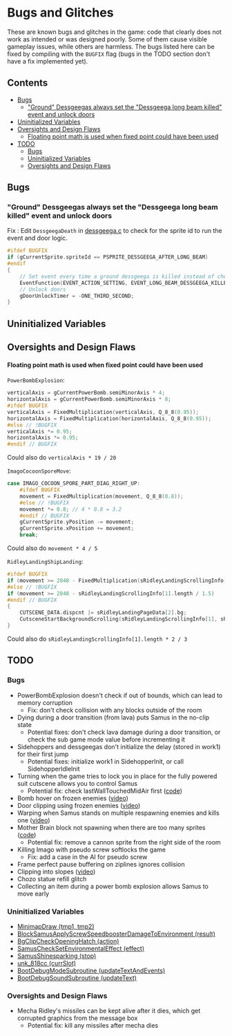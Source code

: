 # Bugs and Glitches
These are known bugs and glitches in the game: code that clearly does not work as intended or was designed poorly. Some of them cause visible gameplay issues, while others are harmless. The bugs listed here can be fixed by compiling with the `BUGFIX` flag (bugs in the TODO section don't have a fix implemented yet). 


## Contents

- [Bugs](#bugs)
  - ["Ground" Dessgeegas always set the "Dessgeega long beam killed" event and unlock doors](#ground-dessgeegas-always-set-the-dessgeega-long-beam-killed-event-and-unlock-doors)
- [Uninitialized Variables](#uninitialized-variables)
- [Oversights and Design Flaws](#oversights-and-design-flaws)
  - [Floating point math is used when fixed point could have been used](#floating-point-math-is-used-when-fixed-point-could-have-been-used)
- [TODO](#todo)
  - [Bugs](#bugs-1)
  - [Uninitialized Variables](#uninitialized-variables-1)
  - [Oversights and Design Flaws](#oversights-and-design-flaws-1)


## Bugs

### "Ground" Dessgeegas always set the "Dessgeega long beam killed" event and unlock doors

Fix : Edit `DessgeegaDeath` in [dessgeega.c](https://github.com/metroidret/mzm/blob/master/src/sprites_AI/dessgeega.c) to check for the sprite id to run the event and door logic.

```c
#ifdef BUGFIX
if (gCurrentSprite.spriteId == PSPRITE_DESSGEEGA_AFTER_LONG_BEAM)
#endif
{
    // Set event every time a ground dessgeega is killed instead of checking for the sprite ID ?
    EventFunction(EVENT_ACTION_SETTING, EVENT_LONG_BEAM_DESSGEEGA_KILLED);
    // Unlock doors
    gDoorUnlockTimer = -ONE_THIRD_SECOND;
}
```


## Uninitialized Variables


## Oversights and Design Flaws

#### Floating point math is used when fixed point could have been used

`PowerBombExplosion`:
```c
verticalAxis = gCurrentPowerBomb.semiMinorAxis * 4;
horizontalAxis = gCurrentPowerBomb.semiMinorAxis * 8;
#ifdef BUGFIX
verticalAxis = FixedMultiplication(verticalAxis, Q_8_8(0.95));
horizontalAxis = FixedMultiplication(horizontalAxis, Q_8_8(0.95));
#else // !BUGFIX
verticalAxis *= 0.95;
horizontalAxis *= 0.95;
#endif // BUGFIX
```
Could also do `verticalAxis * 19 / 20`

`ImagoCocoonSporeMove`:
```c
case IMAGO_COCOON_SPORE_PART_DIAG_RIGHT_UP:
    #ifdef BUGFIX
    movement = FixedMultiplication(movement, Q_8_8(0.8));
    #else // !BUGFIX
    movement *= 0.8; // 4 * 0.8 = 3.2
    #endif // BUGFIX
    gCurrentSprite.yPosition -= movement;
    gCurrentSprite.xPosition += movement;
    break;
```
Could also do `movement * 4 / 5`

`RidleyLandingShipLanding`:
```c
#ifdef BUGFIX
if (movement >= 2848 - FixedMultiplication(sRidleyLandingScrollingInfo[1].length, Q_8_8(2.f / 3)))
#else // !BUGFIX
if (movement >= 2848 - sRidleyLandingScrollingInfo[1].length / 1.5)
#endif // BUGFIX
{
    CUTSCENE_DATA.dispcnt |= sRidleyLandingPageData[2].bg;
    CutsceneStartBackgroundScrolling(sRidleyLandingScrollingInfo[1], sRidleyLandingPageData[2].bg);
}
```
Could also do `sRidleyLandingScrollingInfo[1].length * 2 / 3`


## TODO

### Bugs

- PowerBombExplosion doesn't check if out of bounds, which can lead to memory corruption
  - Fix: don't check collision with any blocks outside of the room
- Dying during a door transition (from lava) puts Samus in the no-clip state
  - Potential fixes: don't check lava damage during a door transition, or check the sub game mode value before incrementing it
- Sidehoppers and dessgeegas don't initialize the delay (stored in work1) for their first jump
  - Potential fixes: initialize work1 in SidehopperInit, or call SidehopperIdleInit
- Turning when the game tries to lock you in place for the fully powered suit cutscene allows you to control Samus
  - Potential fix: check lastWallTouchedMidAir first ([code](https://github.com/metroidret/mzm/blob/4d9b219990ad5cce9c35f495195fe6019fecbac1/src/samus.c#L6551-L6555))
- Bomb hover on frozen enemies ([video](https://youtu.be/UIK8YnT1sG4))
- Door clipping using frozen enemies ([video](https://www.youtube.com/watch?v=iMObZ5EbooE))
- Warping when Samus stands on multiple respawning enemies and kills one ([video](https://youtu.be/WfxkYSPTjWw))
- Mother Brain block not spawning when there are too many sprites ([code](https://github.com/metroidret/mzm/blob/4d9b219990ad5cce9c35f495195fe6019fecbac1/src/sprites_AI/mother_brain.c#L625-L626))
  - Potential fix: remove a cannon sprite from the right side of the room
- Killing Imago with pseudo screw softlocks the game
  - Fix: add a case in the AI for pseudo screw
- Frame perfect pause buffering on ziplines ignores collision
- Clipping into slopes ([video](https://www.youtube.com/watch?v=XiZRJesXHWw))
- Chozo statue refill glitch
- Collecting an item during a power bomb explosion allows Samus to move early

### Uninitialized Variables
- [MinimapDraw (tmp1, tmp2)](https://github.com/metroidret/mzm/blob/22dceb902f66667378076e5022e12ef89c5ccf3f/src/minimap.c#L680)
- [BlockSamusApplyScrewSpeedboosterDamageToEnvironment (result)](https://github.com/metroidret/mzm/blob/22dceb902f66667378076e5022e12ef89c5ccf3f/src/block.c#L1053)
- [BgClipCheckOpeningHatch (action)](https://github.com/metroidret/mzm/blob/043610f452aa8bbbad96c0c4f2e70a46e60fd6cc/src/bg_clip.c#L774)
- [SamusCheckSetEnvironmentalEffect (effect)](https://github.com/metroidret/mzm/blob/2bff56a86e36559955f1a6238df60829b61bb909/src/samus.c#L1348)
- [SamusShinesparking (stop)](https://github.com/metroidret/mzm/blob/2bff56a86e36559955f1a6238df60829b61bb909/src/samus.c#L5895)
- [unk_818cc (currSlot)](https://github.com/metroidret/mzm/blob/043610f452aa8bbbad96c0c4f2e70a46e60fd6cc/src/tourian_escape.c#L322)
- [BootDebugModeSubroutine (updateTextAndEvents)](https://github.com/metroidret/mzm/blob/22dceb902f66667378076e5022e12ef89c5ccf3f/src/menus/boot_debug.c#L1513)
- [BootDebugSoundSubroutine (updateText)](https://github.com/metroidret/mzm/blob/22dceb902f66667378076e5022e12ef89c5ccf3f/src/menus/boot_debug.c#L1961)

### Oversights and Design Flaws

- Mecha Ridley's missiles can be kept alive after it dies, which get corrupted graphics from the message box
  - Potential fix: kill any missiles after mecha dies
